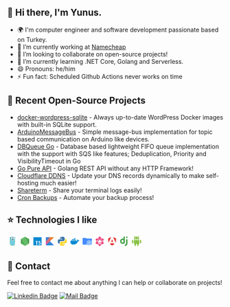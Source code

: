 
## 👋 Hi there, I'm Yunus.
- 🌍  I'm computer engineer and software development passionate based on Turkey.
- 🔭  I’m currently working at [Namecheap](https://www.namecheap.com)
- 👯  I’m looking to collaborate on open-source projects!
- 🌱  I’m currently learning .NET Core, Golang and Serverless.
- 😄  Pronouns: he/him
- ⚡   Fun fact: Scheduled Github Actions never works on time

## 🚀 Recent Open-Source Projects
- [docker-wordpress-sqlite](https://github.com/yunussandikci/docker-wordpress-sqlite) - Always up-to-date WordPress Docker images with built-in SQLite support.
- [ArduinoMessageBus](https://github.com/yunussandikci/ArduinoMessageBus) - Simple message-bus implementation for topic based communication on Arduino like devices.  
- [DBQueue Go](https://github.com/yunussandikci/dbqueue-go) - Database based lightweight FIFO queue implementation with the support with SQS like features; Deduplication, Priority and VisibilityTimeout in Go
- [Go Pure API](https://github.com/yunussandikci/go-pure-api) - Golang REST API without any HTTP Framework!
- [Cloudflare DDNS](https://github.com/yunussandikci/cloudflare-ddns) - Update your DNS records dynamically to make self-hosting much easier!
- [Shareterm](https://github.com/yunussandikci/shareterm) - Share your terminal logs easily!
- [Cron Backups](https://github.com/yunussandikci/cron-backups) - Automate your backup process!

## ⭐️ Technologies I like
<p align="left">
<img src="https://github.com/PKief/vscode-material-icon-theme/blob/main/icons/go_gopher.svg" alt="golang" width="25" height="25" />
<img src="https://github.com/PKief/vscode-material-icon-theme/blob/main/icons/nodejs_alt.svg" alt="nodejs" width="25" height="25" />
<img src="https://github.com/PKief/vscode-material-icon-theme/blob/main/icons/typescript.svg" alt="typescript" width="25" height="25" />
<img src="https://github.com/PKief/vscode-material-icon-theme/blob/main/icons/kotlin.svg" alt="kotlin" width="25" height="25" />
<img src="https://github.com/PKief/vscode-material-icon-theme/blob/main/icons/python.svg" alt="python" width="25" height="25" />
<img src="https://github.com/PKief/vscode-material-icon-theme/blob/main/icons/docker.svg" alt="docker" width="25" height="25" />
<img src="https://github.com/PKief/vscode-material-icon-theme/blob/main/icons/folder-kubernetes.svg" alt="kubernetes" width="25" height="25" />
<img src="https://github.com/PKief/vscode-material-icon-theme/blob/main/icons/graphql.svg" alt="graphql" width="25" height="25" />
<img src="https://github.com/PKief/vscode-material-icon-theme/blob/main/icons/angular.svg" alt="angular" width="25" height="25" />
<img src="https://github.com/PKief/vscode-material-icon-theme/blob/main/icons/django.svg" alt="django" width="25" height="25" />
<img src="https://github.com/PKief/vscode-material-icon-theme/blob/main/icons/android.svg" alt="android" width="25" height="25" />

## 📌 Contact
Feel free to contact me about anything I can help or collaborate on projects!<br>

[![Linkedin Badge](https://img.shields.io/badge/linkedin-%230077B5.svg?&style=for-the-badge&logo=linkedin&logoColor=white)](https://www.linkedin.com/in/yunussandikci)
[![Mail Badge](https://img.shields.io/badge/email-c14438?style=for-the-badge&logo=Gmail&logoColor=white&link=mailto:yunussandi@outlook.com)](mailto:yunussandikic@outlook.com)
